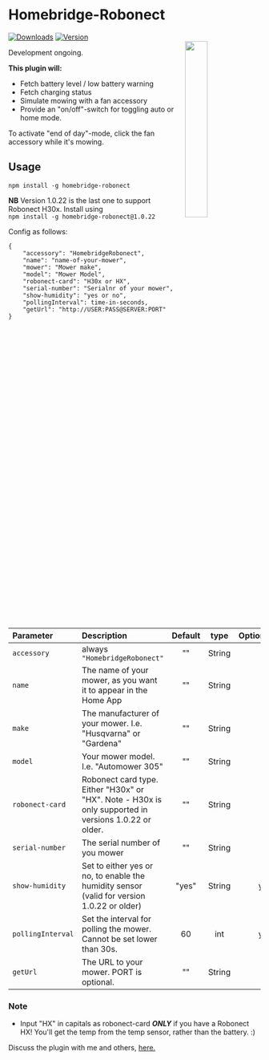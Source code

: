# Homebridge-Robonect
[![Downloads](https://img.shields.io/npm/dt/homebridge-robonect.svg?color=critical)](https://www.npmjs.com/package/homebridge-robonect)
[![Version](https://img.shields.io/npm/v/homebridge-robonect)](https://www.npmjs.com/package/homebridge-robonect)<br>
<img src="https://i.postimg.cc/QxQwrNV3/IMG-1446.png" width="30%" align="right"> 

Development ongoing.

**This plugin will:**
* Fetch battery level / low battery warning
* Fetch charging status
* Simulate mowing with a fan accessory
* Provide an "on/off"-switch for toggling auto or home mode.  

To activate "end of day"-mode, click the fan accessory while it's mowing.

## Usage

`npm install -g homebridge-robonect`   

**NB** Version 1.0.22 is the last one to support Robonect H30x. Install using  
`npm install -g homebridge-robonect@1.0.22`

Config as follows:  

	{  
		"accessory": "HomebridgeRobonect",  
		"name": "name-of-your-mower",  
		"mower": "Mower make",  
		"model": "Mower Model",  
		"robonect-card": "H30x or HX",  
		"serial-number": "Serialnr of your mower",  
		"show-humidity": "yes or no",
		"pollingInterval": time-in-seconds,  
		"getUrl": "http://USER:PASS@SERVER:PORT"  
	}  
  

  |     Parameter |        Description      |  Default |   type   |  Optional |
|:--------------|:------------------------|:--------:|:--------:|------------:|
| `accessory`  | always `"HomebridgeRobonect"` |     ""    |  String  | no    |
| `name`      | The name of your mower, as you want it to appear in the Home App  | ""    |  String  |no |
| `make`  | The manufacturer of your mower. I.e. "Husqvarna" or "Gardena"   |  "" |  String |no |
| `model`       |  Your mower model. I.e. "Automower 305"        |  "" |  String  |no |
| `robonect-card`        | Robonect card type. Either "H30x" or "HX". Note - H30x is only supported in versions 1.0.22 or older. |    ""     |  String  |no |
| `serial-number`        | The serial number of you mower|  ""  |  String  |no |
| `show-humidity`| Set to either yes or no, to enable the humidity sensor (valid for version 1.0.22 or older) | "yes" |  String  | yes |
|`pollingInterval`| Set the interval for polling the mower. Cannot be set lower than 30s. | 60 | int | yes |
| `getUrl` | The URL to your mower. PORT is optional. | "" | String | no |

### Note
 * Input "HX" in capitals as robonect-card _**ONLY**_ if you have a Robonect HX! You'll get the temp from the temp sensor, rather than the battery. :)

Discuss the plugin with me and others, [here.](https://forum.robonect.de/viewforum.php?f=55)